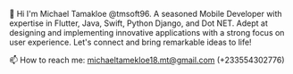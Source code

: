 👋 Hi I'm Michael Tamakloe @tmsoft96. A seasoned Mobile Developer with expertise in Flutter, Java, Swift, Python Django, and Dot NET. Adept at designing and implementing innovative applications with a strong focus on user experience. Let's connect and bring remarkable ideas to life!

📫 How to reach me: michaeltamekloe18.mt@gmail.com (+233554302776)
